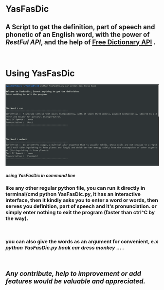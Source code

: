 # YasFasDic
## A Script to get the definition, part of speech and phonetic of an English word, with the power of *RestFul API*, and the help of [Free Dictionary API](https://dictionaryapi.dev/) .
&nbsp;
# Using YasFasDic
![using YasFasDic in command line](YasFasDic.png)
##### *using YasFasDic in command line*

### like any other regular python file, you can run it directly in terminal/cmd **python YasFasDic.py**, it has an interactive interface, then it kindly asks you to enter a word or words, then serves you definition, part of speech and it's pronunciation. or simply enter nothing to exit the program (faster than ctrl^C by the way).
&nbsp;

### you can also give the words as an argument for convenient, e.x ***python YasFasDic.py book car dress monkey***  **...**  .
&nbsp;
&nbsp;

## *Any contribute, help to improvement or add features would be valuable and appreciated.*